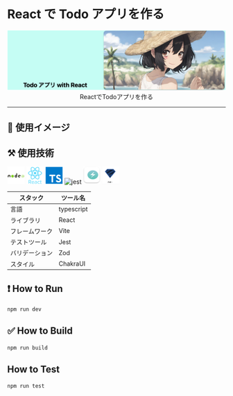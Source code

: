 # React で Todo アプリを作る

<div><img src="./public/image.png" /></div>

<div align="center">ReactでTodoアプリを作る</div>

---

## 🎉 使用イメージ

## ⚒️ 使用技術

<p>
<img src="https://raw.githubusercontent.com/devicons/devicon/master/icons/nodejs/nodejs-original-wordmark.svg" alt="nodejs" width="40" height="40"/>
<img src="https://raw.githubusercontent.com/devicons/devicon/master/icons/react/react-original-wordmark.svg" alt="react" width="40" height="40"/>
<img src="https://raw.githubusercontent.com/devicons/devicon/master/icons/typescript/typescript-original.svg" alt="typescript" width="40" height="40"/>
<img src="https://www.vectorlogo.zone/logos/jestjsio/jestjsio-icon.svg" alt="jest" width="40" height="40"/>
<img src="./public/chakraui.png" width="40" height="40">
<img src="./public/zod.png" width="40" height="40">
</p>

| スタック       | ツール名   |
| -------------- | ---------- |
| 言語           | typescript |
| ライブラリ     | React      |
| フレームワーク | Vite       |
| テストツール   | Jest       |
| バリデーション | Zod        |
| スタイル       | ChakraUI   |

## ❗️ How to Run

```bash
npm run dev
```

## ✅ How to Build

```bash
npm run build
```

## How to Test

```bash
npm run test
```
